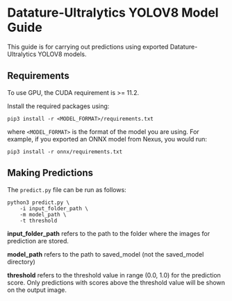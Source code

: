 # Datature-Ultralytics YOLOV8 Model Guide

This guide is for carrying out predictions using exported Datature-Ultralytics YOLOV8 models.

## Requirements

To use GPU, the CUDA requirement is >= 11.2.

Install the required packages using:

`pip3 install -r <MODEL_FORMAT>/requirements.txt`

where `<MODEL_FORMAT>` is the format of the model you are using. For example, if you exported an ONNX model from Nexus, you would run:

`pip3 install -r onnx/requirements.txt`

## Making Predictions

The `predict.py` file can be run as follows:

```shell
python3 predict.py \
    -i input_folder_path \
    -m model_path \
    -t threshold
```

**input_folder_path** refers to the path to the folder where the images for prediction are stored.

**model_path** refers to the path to saved_model (not the saved_model directory)

**threshold** refers to the threshold value in range (0.0, 1.0) for the prediction score. Only predictions with scores above the threshold value will be shown on the output image.

